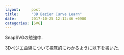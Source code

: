 ```yaml
---
layout:     post
title:      "3D Bezier Curve Learn"
date:       2017-10-25 12:12:46 +0900
categories: [SVG]
---
```


SnapSVGの勉強中.

3Dベジエ曲線について視覚的にわかるように以下を書いた.

<script async src="//jsfiddle.net/nawada/t8tkpqdL/embed/js,html,result/"></script>